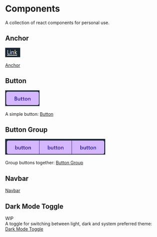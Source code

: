 # Components

A collection of react components for personal use.

## Anchor

<img src='../images/Anchor/anchor.png' style='max-height:30px'/>

[Anchor](components/Anchor/Anchor.md)

## Button

<img src='../images/Button/button.png' style='max-height:50px' />

A simple button: [Button](components/Button/Button.md)

## Button Group

<img src='../images/Button/buttonGroup.png' style='max-height:50px' />

Group buttons together: [Button Group](components/Button/ButtonGroup.md)

## Navbar

[Navbar](components/Navbar/Navbar.md)

## Dark Mode Toggle

WIP  
A toggle for switching between light, dark and system preferred theme: [Dark Mode Toggle](components/DarkModeToggle/DarkModeToggle.md)
